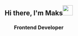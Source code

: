 <h2 align="center">Hi there, I'm <b>Maks</b><img src="https://github.com/blackcater/blackcater/raw/main/images/Hi.gif" height="32"/></h2>
<h3 align="center">Frontend Developer</h3>
